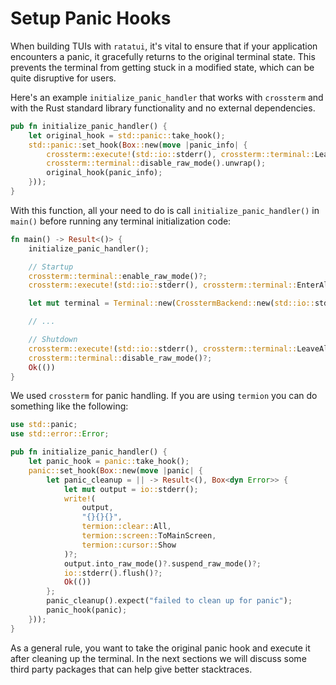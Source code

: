 # Setup Panic Hooks

When building TUIs with `ratatui`, it's vital to ensure that if your application encounters a panic,
it gracefully returns to the original terminal state. This prevents the terminal from getting stuck
in a modified state, which can be quite disruptive for users.

Here's an example `initialize_panic_handler` that works with `crossterm` and with the Rust standard
library functionality and no external dependencies.

```rust
pub fn initialize_panic_handler() {
    let original_hook = std::panic::take_hook();
    std::panic::set_hook(Box::new(move |panic_info| {
        crossterm::execute!(std::io::stderr(), crossterm::terminal::LeaveAlternateScreen).unwrap();
        crossterm::terminal::disable_raw_mode().unwrap();
        original_hook(panic_info);
    }));
}
```

With this function, all your need to do is call `initialize_panic_handler()` in `main()` before
running any terminal initialization code:

```rust
fn main() -> Result<()> {
    initialize_panic_handler();

    // Startup
    crossterm::terminal::enable_raw_mode()?;
    crossterm::execute!(std::io::stderr(), crossterm::terminal::EnterAlternateScreen)?;

    let mut terminal = Terminal::new(CrosstermBackend::new(std::io::stderr()))?;

    // ...

    // Shutdown
    crossterm::execute!(std::io::stderr(), crossterm::terminal::LeaveAlternateScreen)?;
    crossterm::terminal::disable_raw_mode()?;
    Ok(())
}
```

We used `crossterm` for panic handling. If you are using `termion` you can do something like the
following:

```rust
use std::panic;
use std::error::Error;

pub fn initialize_panic_handler() {
    let panic_hook = panic::take_hook();
    panic::set_hook(Box::new(move |panic| {
        let panic_cleanup = || -> Result<(), Box<dyn Error>> {
            let mut output = io::stderr();
            write!(
                output,
                "{}{}{}",
                termion::clear::All,
                termion::screen::ToMainScreen,
                termion::cursor::Show
            )?;
            output.into_raw_mode()?.suspend_raw_mode()?;
            io::stderr().flush()?;
            Ok(())
        };
        panic_cleanup().expect("failed to clean up for panic");
        panic_hook(panic);
    }));
}
```

As a general rule, you want to take the original panic hook and execute it after cleaning up the
terminal. In the next sections we will discuss some third party packages that can help give better
stacktraces.
